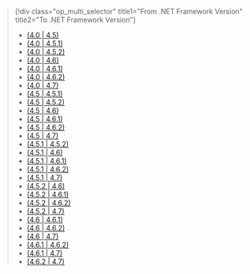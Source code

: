 > [!div class="op_multi_selector" title1="From .NET Framework Version" title2="To .NET Framework Version"]
> - [(4.0 | 4.5)](../../../framework/migration-guide/runtime/4.0-4.5.md)
> - [(4.0 | 4.5.1)](../../../framework/migration-guide/runtime/4.0-4.5.1.md)
> - [(4.0 | 4.5.2)](../../../framework/migration-guide/runtime/4.0-4.5.2.md)
> - [(4.0 | 4.6)](../../../framework/migration-guide/runtime/4.0-4.6.md)
> - [(4.0 | 4.6.1)](../../../framework/migration-guide/runtime/4.0-4.6.1.md)
> - [(4.0 | 4.6.2)](../../../framework/migration-guide/runtime/4.0-4.6.2.md)
> - [(4.0 | 4.7)](../../../framework/migration-guide/runtime/4.0-4.7.md)
> - [(4.5 | 4.5.1)](../../../framework/migration-guide/runtime/4.5-4.5.1.md)
> - [(4.5 | 4.5.2)](../../../framework/migration-guide/runtime/4.5-4.5.2.md)
> - [(4.5 | 4.6)](../../../framework/migration-guide/runtime/4.5-4.6.md)
> - [(4.5 | 4.6.1)](../../../framework/migration-guide/runtime/4.5-4.6.1.md)
> - [(4.5 | 4.6.2)](../../../framework/migration-guide/runtime/4.5-4.6.2.md)
> - [(4.5 | 4.7)](../../../framework/migration-guide/runtime/4.5-4.7.md)
> - [(4.5.1 | 4.5.2)](../../../framework/migration-guide/runtime/4.5.1-4.5.2.md)
> - [(4.5.1 | 4.6)](../../../framework/migration-guide/runtime/4.5.1-4.6.md)
> - [(4.5.1 | 4.6.1)](../../../framework/migration-guide/runtime/4.5.1-4.6.1.md)
> - [(4.5.1 | 4.6.2)](../../../framework/migration-guide/runtime/4.5.1-4.6.2.md)
> - [(4.5.1 | 4.7)](../../../framework/migration-guide/runtime/4.5.1-4.7.md)
> - [(4.5.2 | 4.6)](../../../framework/migration-guide/runtime/4.5.2-4.6.md)
> - [(4.5.2 | 4.6.1)](../../../framework/migration-guide/runtime/4.5.2-4.6.1.md)
> - [(4.5.2 | 4.6.2)](../../../framework/migration-guide/runtime/4.5.2-4.6.2.md)
> - [(4.5.2 | 4.7)](../../../framework/migration-guide/runtime/4.5.2-4.7.md)
> - [(4.6 | 4.6.1)](../../../framework/migration-guide/runtime/4.6-4.6.1.md)
> - [(4.6 | 4.6.2)](../../../framework/migration-guide/runtime/4.6-4.6.2.md)
> - [(4.6 | 4.7)](../../../framework/migration-guide/runtime/4.6-4.7.md)
> - [(4.6.1 | 4.6.2)](../../../framework/migration-guide/runtime/4.6.1-4.6.2.md)
> - [(4.6.1 | 4.7)](../../../framework/migration-guide/runtime/4.6.1-4.7.md)
> - [(4.6.2 | 4.7)](../../../framework/migration-guide/runtime/4.6.2-4.7.md)
